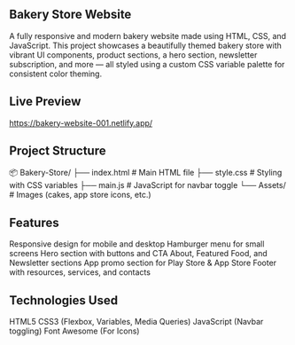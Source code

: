 Bakery Store Website
---------------------------------------------------------------------------------------------------------
A fully responsive and modern bakery website made using HTML, CSS, and JavaScript. This project showcases a beautifully themed bakery store with vibrant UI components, product sections, a hero section, newsletter subscription, and more — all styled using a custom CSS variable palette for consistent color theming.

 
 
Live Preview
--------------------------------------------------------------
https://bakery-website-001.netlify.app/

Project Structure
-------------------------------------------------------------

📦 Bakery-Store/
├── index.html       # Main HTML file
├── style.css        # Styling with CSS variables
├── main.js          # JavaScript for navbar toggle
└── Assets/          # Images (cakes, app store icons, etc.)


Features
------------------------------------------------------------
Responsive design for mobile and desktop
Hamburger menu for small screens
Hero section with buttons and CTA
About, Featured Food, and Newsletter sections
App promo section for Play Store & App Store
Footer with resources, services, and contacts


Technologies Used
------------------------------------------------------------

HTML5
CSS3 (Flexbox, Variables, Media Queries)
JavaScript (Navbar toggling)
Font Awesome (For Icons)




